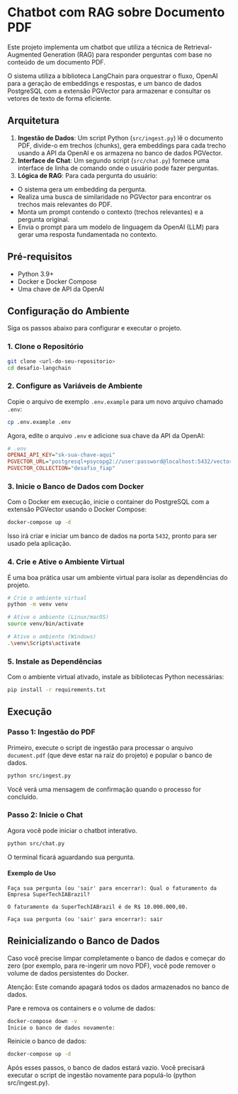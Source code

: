 # Chatbot com RAG sobre Documento PDF

Este projeto implementa um chatbot que utiliza a técnica de Retrieval-Augmented Generation (RAG) para responder perguntas com base no conteúdo de um documento PDF.

O sistema utiliza a biblioteca LangChain para orquestrar o fluxo, OpenAI para a geração de embeddings e respostas, e um banco de dados PostgreSQL com a extensão PGVector para armazenar e consultar os vetores de texto de forma eficiente.

## Arquitetura

1.  **Ingestão de Dados**: Um script Python (`src/ingest.py`) lê o documento PDF, divide-o em trechos (chunks), gera embeddings para cada trecho usando a API da OpenAI e os armazena no banco de dados PGVector.
2.  **Interface de Chat**: Um segundo script (`src/chat.py`) fornece uma interface de linha de comando onde o usuário pode fazer perguntas.
3.  **Lógica de RAG**: Para cada pergunta do usuário:
   *   O sistema gera um embedding da pergunta.
   *   Realiza uma busca de similaridade no PGVector para encontrar os trechos mais relevantes do PDF.
   *   Monta um prompt contendo o contexto (trechos relevantes) e a pergunta original.
   *   Envia o prompt para um modelo de linguagem da OpenAI (LLM) para gerar uma resposta fundamentada no contexto.

## Pré-requisitos

- Python 3.9+
- Docker e Docker Compose
- Uma chave de API da OpenAI

## Configuração do Ambiente

Siga os passos abaixo para configurar e executar o projeto.

### 1. Clone o Repositório

```bash
git clone <url-do-seu-repositorio>
cd desafio-langchain
```

### 2. Configure as Variáveis de Ambiente

Copie o arquivo de exemplo `.env.example` para um novo arquivo chamado `.env`:

```bash
cp .env.example .env
```

Agora, edite o arquivo `.env` e adicione sua chave da API da OpenAI:

```ini
# .env
OPENAI_API_KEY="sk-sua-chave-aqui"
PGVECTOR_URL="postgresql+psycopg2://user:password@localhost:5432/vectordb"
PGVECTOR_COLLECTION="desafio_fiap"
```

### 3. Inicie o Banco de Dados com Docker

Com o Docker em execução, inicie o container do PostgreSQL com a extensão PGVector usando o Docker Compose:

```bash
docker-compose up -d
```

Isso irá criar e iniciar um banco de dados na porta `5432`, pronto para ser usado pela aplicação.

### 4. Crie e Ative o Ambiente Virtual

É uma boa prática usar um ambiente virtual para isolar as dependências do projeto.

```bash
# Crie o ambiente virtual
python -m venv venv

# Ative o ambiente (Linux/macOS)
source venv/bin/activate

# Ative o ambiente (Windows)
.\venv\Scripts\activate
```

### 5. Instale as Dependências

Com o ambiente virtual ativado, instale as bibliotecas Python necessárias:

```bash
pip install -r requirements.txt
```

## Execução

### Passo 1: Ingestão do PDF

Primeiro, execute o script de ingestão para processar o arquivo `document.pdf` (que deve estar na raiz do projeto) e popular o banco de dados.

```bash
python src/ingest.py
```

Você verá uma mensagem de confirmação quando o processo for concluído.

### Passo 2: Inicie o Chat

Agora você pode iniciar o chatbot interativo.

```bash
python src/chat.py
```

O terminal ficará aguardando sua pergunta.

#### Exemplo de Uso

```
Faça sua pergunta (ou 'sair' para encerrar): Qual o faturamento da Empresa SuperTechIABrazil?

O faturamento da SuperTechIABrazil é de R$ 10.000.000,00.

Faça sua pergunta (ou 'sair' para encerrar): sair
```

## Reinicializando o Banco de Dados
Caso você precise limpar completamente o banco de dados e começar do zero (por exemplo, para re-ingerir um novo PDF), você pode remover o volume de dados persistentes do Docker.

Atenção: Este comando apagará todos os dados armazenados no banco de dados.

Pare e remova os containers e o volume de dados:

```bash
docker-compose down -v
Inicie o banco de dados novamente:
```

Reinicie o banco de dados:

```bash
docker-compose up -d
```

Após esses passos, o banco de dados estará vazio. Você precisará executar o script de ingestão novamente para populá-lo (python src/ingest.py).

